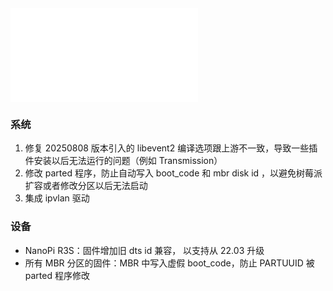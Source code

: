 <iframe src="//player.bilibili.com/player.html?bvid=BV1vDvNzjE5z&page=1&autoplay=0" scrolling="no" border="0" frameborder="no" framespacing="0" allowfullscreen="true"> </iframe>

### 系统
1. 修复 20250808 版本引入的 libevent2 编译选项跟上游不一致，导致一些插件安装以后无法运行的问题（例如 Transmission）
2. 修改 parted 程序，防止自动写入 boot_code 和 mbr disk id ，以避免树莓派扩容或者修改分区以后无法启动
3. 集成 ipvlan 驱动

### 设备
* NanoPi R3S：固件增加旧 dts id 兼容， 以支持从 22.03 升级
* 所有 MBR 分区的固件：MBR 中写入虚假 boot_code，防止 PARTUUID 被 parted 程序修改



